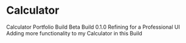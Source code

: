 # Calculator
Calculator Portfolio Build
Beta Build 0.1.0
Refining for a Professional UI
Adding more functionality to my Calculator in this Build
